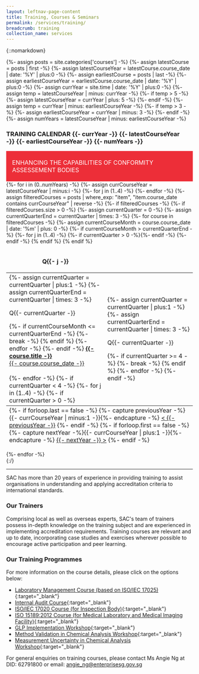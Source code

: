 ```yaml
---
layout: leftnav-page-content
title: Training, Courses & Seminars
permalink: /services/training/
breadcrumb: training
collection_name: services
---
```


<!-- COMMENT: The HTML code in between the '{::nomarkdown}{:/}' tags is used to display the table of training courses in different quarters of the different years -->

{::nomarkdown}

{%- assign posts = site.categories['courses'] -%}
{%- assign latestCourse = posts | first -%}
{%- assign latestCourseYear = latestCourse.course_date | date: '%Y' | plus:0 -%}
{%- assign earliestCourse = posts | last -%}
{%- assign earliestCourseYear = earliestCourse.course_date | date: '%Y' | plus:0 -%}
{%- assign currYear = site.time | date: '%Y' | plus:0 -%}
{%- assign temp = latestCourseYear | minus: currYear -%}
{%- if temp > 5  -%}
	{%- assign latestCourseYear = currYear | plus: 5 -%}
{%- endif -%}
{%- assign temp = currYear | minus: earliestCourseYear -%}
{%- if temp > 3  -%}
	{%- assign earliestCourseYear = currYear | minus: 3 -%}
{%- endif -%}
{%- assign numYears = latestCourseYear | minus: earliestCourseYear -%}

<div id="training-calendar">	
	<h3>TRAINING CALENDAR&nbsp;<span id="training-calendar-year-title">{{- currYear -}}&nbsp;{{- latestCourseYear -}}&nbsp;{{- earliestCourseYear -}}&nbsp;{{- numYears -}}</span></h3>
	<div style="padding:1rem;font-size:1rem;background-color:#ED2E38;color:#FFFFFF;">
		<span style="display:inline-block;max-width:84%;vertical-align:middle;">ENHANCING THE CAPABILITIES OF CONFORMITY ASSESSEMENT BODIES</span>
		<span style="display:inline-block;width:14%;height:50px;vertical-align:middle;background:url('/images/services/training-table-icon.png') no-repeat center center;background-size:contain;"></span>
	</div>
	{%- for i in (0..numYears) -%}
		{%- assign currCourseYear = latestCourseYear | minus:i -%}		
		<table id="training-table-{{- currCourseYear -}}" class="trainingCoursesTable" {%- if currCourseYear == currYear -%}style="display:table;"{%- endif -%}>
			<thead>
				<tr>
					{%- for j in (1..4) -%}
					<th style="border:0;"><p class="trainingCoursesTableHeaderBar">Q{{- j -}}</p></th>
					{%- endfor -%}
				</tr>
			</thead>						
			<tbody>
			{%- assign filteredCourses = posts | where_exp: "item", "item.course_date contains currCourseYear" | reverse -%}
			{%- if filteredCourses -%}
				{%- if filteredCourses.size > 0 -%}
		    		<tr>
					{%- assign currentQuarter = 0 -%}
					{%- assign currentQuarterEnd = currentQuarter | times: 3 -%}
					{%- for course in filteredCourses -%}
						{%- assign currentCourseMonth = course.course_date | date: '%m' | plus: 0 -%}
						{%- if currentCourseMonth > currentQuarterEnd  -%}						
							{%- for j in (1..4) -%}
								{%- if currentQuarter > 0 -%}</td>{%- endif -%}								
								<td>								
								{%- assign currentQuarter = currentQuarter | plus:1 -%}
								{%- assign currentQuarterEnd = currentQuarter | times: 3 -%}
									<p class="trainingCoursesTableHeaderBar">Q{{- currentQuarter -}}</p>
								{%- if currentCourseMonth <= currentQuarterEnd -%}
									{%- break -%}
								{% endif %}
							{%- endfor -%}	
						{%- endif -%}	
						<a href="{{- course.permalink -}}">
							<span style="font-weight:bold;">{{- course.title -}}</span>
							<br/>{{- course.course_date -}}
						</a>
						<br/><br/>	
					{%- endfor -%}
					{%- if currentQuarter < 4  -%}						
						{%- for j in (1..4) -%}
							{%- if currentQuarter > 0 -%}</td>{%- endif -%}								
							<td>								
							{%- assign currentQuarter = currentQuarter | plus:1 -%}
							{%- assign currentQuarterEnd = currentQuarter | times: 3 -%}
								<p class="trainingCoursesTableHeaderBar">Q{{- currentQuarter -}}</p>
							{%- if currentQuarter >= 4 -%}
								{%- break -%}
							{% endif %}
						{%- endfor -%}	
					{%- endif -%}	
				</tr>
				{% endif %}
			{% endif %}	
			</tbody>	
			<tfoot>
				<tr>
					<td colspan="4">
					{%- if forloop.last == false -%}
					{%- capture previousYear -%}{{- currCourseYear | minus:1 -}}{%- endcapture -%}
					<a href="#training-calendar" class="trainingYearSelect" data-currYear="{{- currCourseYear -}}" data-refYear="{{- previousYear -}}" style="left:0;">&lt;&nbsp;{{- previousYear -}}</a>
					{%- endif -%}
					{%- if forloop.first == false -%}
					{%- capture nextYear -%}{{- currCourseYear | plus:1 -}}{%- endcapture -%}
					<a href="#training-calendar" class="trainingYearSelect" data-currYear="{{- currCourseYear -}}" data-refYear="{{- nextYear -}}" style="right:0;">{{- nextYear -}}&nbsp;&gt;</a>
					{%- endif -%}
				</td>
				</tr>
			</tfoot>
		</table>		
	{%- endfor -%}		
</div>
{:/}
<!-- COMMENT: End of HTML code -->

---

SAC has more than 20 years of experience in providing training to assist organisations in understanding and applying accreditation criteria to international standards.

### Our Trainers
Comprising local as well as overseas experts, SAC's team of trainers possess in-depth knowledge on the training subject and are experienced in implementing accreditation requirements. Training courses are relevant and up to date, incorporating case studies and exercises wherever possible to encourage active participation and peer learning.

### Our Training Programmes
For more information on the course details, please click on the options below: 
<!-- COMMENT: The {:target="&#95;blank"} syntax at the end of the Markdown document link is used to open the document in a new window tab -->
* [Laboratory Management Course (based on ISO/IEC 17025)](/files/training/Course-Objectives-LM.pdf){:target="&#95;blank"}
* [Internal Audit Course](/files/training/Course-Objectives-IA.pdf){:target="&#95;blank"}
* [ISO/IEC 17020 Course (for Inspection Body)](/files/training/ISO-17020-Course.pdf){:target="&#95;blank"}
* [ISO 15189:2012 Course (for Medical Laboratory and Medical Imaging Facility)](/files/training/ISO-15189-Course-Overview-June-2013.pdf){:target="&#95;blank"}
* [GLP Implementation Workshop](/files/training/GLP-Implementation-Workshop.pdf){:target="&#95;blank"}
* [Method Validation in Chemical Analysis Workshop](/files/training/MV-(chemical)-workshop.pdf){:target="&#95;blank"}
* [Measurement Uncertainty in Chemical Analysis Workshop](/files/training/MU-(chemical)-workshop.pdf){:target="&#95;blank"}

For general enquiries on training courses, please contact Ms Angie Ng at DID: 62791800 or email: <angie_ng@enterprisesg.gov.sg>
